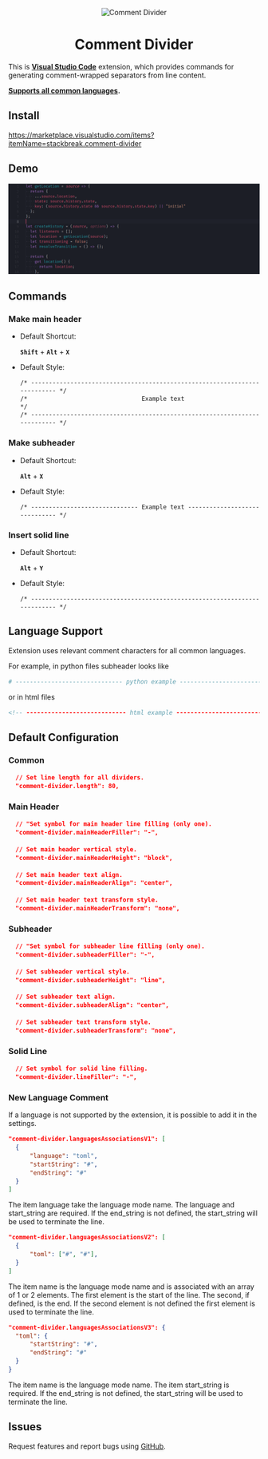 <p align="center">
  <img alt="Comment Divider" src="https://github.com/stackbreak/comment-divider/raw/master/img/logo_256.png" width="20%"  />
</p>

<h1 align="center">
  Comment Divider
</h1>

This is **[Visual Studio Code](https://github.com/Microsoft/vscode)** extension, which provides commands for generating comment-wrapped separators from line content.

**[Supports all common languages](#language-support).**

## Install

https://marketplace.visualstudio.com/items?itemName=stackbreak.comment-divider

## Demo

![Subheader Demo](img/sub-header.gif)

## Commands

### Make main header

- Default Shortcut:

  **`Shift`** + **`Alt`** + **`X`**

- Default Style:

  ```
  /* -------------------------------------------------------------------------- */
  /*                                Example text                                */
  /* -------------------------------------------------------------------------- */
  ```

### Make subheader

- Default Shortcut:

  **`Alt`** + **`X`**

- Default Style:

  ```
  /* ------------------------------ Example text ------------------------------ */
  ```

### Insert solid line

- Default Shortcut:

  **`Alt`** + **`Y`**

* Default Style:

  ```
  /* -------------------------------------------------------------------------- */
  ```

## Language Support

Extension uses relevant comment characters for all common languages.

For example, in python files subheader looks like

```python
# ------------------------------ python example ------------------------------ #
```

or in html files

```html
<!-- ---------------------------- html example ----------------------------- -->
```

## Default Configuration

### Common

```json
  // Set line length for all dividers.
  "comment-divider.length": 80,
```

### Main Header

```json
  // "Set symbol for main header line filling (only one).
  "comment-divider.mainHeaderFiller": "-",

  // Set main header vertical style.
  "comment-divider.mainHeaderHeight": "block",

  // Set main header text align.
  "comment-divider.mainHeaderAlign": "center",

  // Set main header text transform style.
  "comment-divider.mainHeaderTransform": "none",
```

### Subheader

```json
  // "Set symbol for subheader line filling (only one).
  "comment-divider.subheaderFiller": "-",

  // Set subheader vertical style.
  "comment-divider.subheaderHeight": "line",

  // Set subheader text align.
  "comment-divider.subheaderAlign": "center",

  // Set subheader text transform style.
  "comment-divider.subheaderTransform": "none",
```

### Solid Line

```json
  // Set symbol for solid line filling.
  "comment-divider.lineFiller": "-",
```

### New Language Comment

If a language is not supported by the extension, it is possible to add it in the settings.

```json
"comment-divider.languagesAssociationsV1": [
  {
      "language": "toml",
      "startString": "#",
      "endString": "#"
  }
]
```

The item language take the language mode name. The language and start_string are required. If the end_string is not defined, the start_string will be used to terminate the line.

```json
"comment-divider.languagesAssociationsV2": [
  {
      "toml": ["#", "#"],
  }
]
```

The item name is the language mode name and is associated with an array of 1 or 2 elements. The first element is the start of the line. The second, if defined, is the end. If the second element is not defined the first element is used to terminate the line.

```json
"comment-divider.languagesAssociationsV3": {
  "toml": {
      "startString": "#",
      "endString": "#"
  }
}
```

The item name is the language mode name. The item start_string is required. If the end_string is not defined, the start_string will be used to terminate the line.

## Issues

Request features and report bugs using [GitHub](https://github.com/stackbreak/comment-divider/issues).
